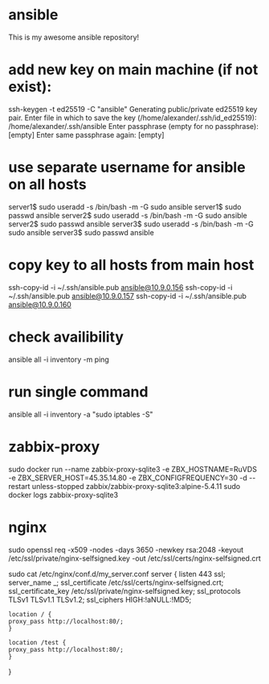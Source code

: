 # ansible

This is my awesome ansible repository!

# add new key on main machine (if not exist):
ssh-keygen -t ed25519 -C "ansible"
Generating public/private ed25519 key pair.
Enter file in which to save the key (/home/alexander/.ssh/id_ed25519): /home/alexander/.ssh/ansible
Enter passphrase (empty for no passphrase): [empty]
Enter same passphrase again: [empty]

# use separate username for ansible on all hosts
server1$ sudo useradd -s /bin/bash -m -G sudo ansible
server1$ sudo passwd ansible
server2$ sudo useradd -s /bin/bash -m -G sudo ansible
server2$ sudo passwd ansible
server3$ sudo useradd -s /bin/bash -m -G sudo ansible
server3$ sudo passwd ansible

# copy key to all hosts from main host
ssh-copy-id -i ~/.ssh/ansible.pub ansible@10.9.0.156
ssh-copy-id -i ~/.ssh/ansible.pub ansible@10.9.0.157
ssh-copy-id -i ~/.ssh/ansible.pub ansible@10.9.0.160

# check availibility
ansible all -i inventory -m ping

# run single command 
ansible all -i inventory -a "sudo iptables -S"

# zabbix-proxy
sudo docker run --name zabbix-proxy-sqlite3 -e ZBX_HOSTNAME=RuVDS -e ZBX_SERVER_HOST=45.35.14.80 -e ZBX_CONFIGFREQUENCY=30 -d --restart unless-stopped zabbix/zabbix-proxy-sqlite3:alpine-5.4.11
sudo docker logs zabbix-proxy-sqlite3

# nginx
sudo openssl req -x509 -nodes -days 3650 -newkey rsa:2048 -keyout /etc/ssl/private/nginx-selfsigned.key -out /etc/ssl/certs/nginx-selfsigned.crt

sudo cat /etc/nginx/conf.d/my_server.conf
server {
    listen              443 ssl;
    server_name         _;
    ssl_certificate     /etc/ssl/certs/nginx-selfsigned.crt;
    ssl_certificate_key /etc/ssl/private/nginx-selfsigned.key;
    ssl_protocols       TLSv1 TLSv1.1 TLSv1.2;
    ssl_ciphers         HIGH:!aNULL:!MD5;

    location / {
	proxy_pass http://localhost:80/;
    }

    location /test {
	proxy_pass http://localhost:80/;
    }
}
